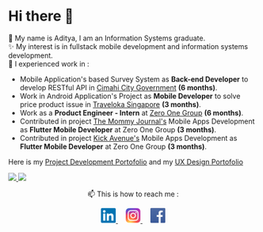 # Hi there 👋

💬 My name is Aditya, I am an Information Systems graduate.   
✨ My interest is in fullstack mobile development and information systems development.   
🔭 I experienced work in : 
- Mobile Application's based Survey System as **Back-end Developer** to develop RESTful API in [Cimahi City Government](https://cimahikota.go.id/beranda) **(6 months)**.   
- Work in Android Application's Project as **Mobile Developer** to solve price product issue in [Traveloka Singapore](https://traveloka.com) **(3 months)**.
- Work as a **Product Engineer - Intern** at [Zero One Group](https://github.com/zero-one-group) **(6 months)**.
- Contributed in project [The Mommy Journal's](https://play.google.com/store/apps/details?id=com.sebamed.babytrackerapp&hl=en&gl=US&pli=1) Mobile Apps Development as **Flutter Mobile Developer** at Zero One Group **(3 months)**.
- Contributed in project [Kick Avenue's](https://play.google.com/store/apps/details?id=com.kickavenue.androidshop&hl=en&gl=US) Mobile Apps Development as **Flutter Mobile Developer** at Zero One Group **(3 months)**.

Here is my [Project Development Portofolio](https://www.canva.com/design/DAFNtU1nj6c/eEZ5veFMkJkoztZfJkM0mA/view) and my [UX Design Portofolio](https://docs.google.com/presentation/d/1mzQDV3Er7QU3Mh5DI0q6bOEYqwYFB8VktkNtwGQq_K0/edit?usp=sharing)     
     
<!--
**adityajatnika/adityajatnika** is a ✨ _special_ ✨ repository because its `README.md` (this file) appears on your GitHub profile.

Here are some ideas to get you started:

- 🔭 I’m currently working on ...
- 🌱 I’m currently learning ...
- 👯 I’m looking to collaborate on ...
- 🤔 I’m looking for help with ...
- 💬 Ask me about ...
- 📫 How to reach me: ...
- 😄 Pronouns: ...
- ⚡ Fun fact: ...
-->


<p align="left">
<a href="https://github.com/adityajatnika">
  <img height="180em" src="https://github-readme-stats-eight-theta.vercel.app/api?username=adityajatnika&show_icons=true&theme=algolia&include_all_commits=true&count_private=true"/>
  <img height="180em" src="https://github-readme-stats-eight-theta.vercel.app/api/top-langs/?username=adityajatnika&layout=compact&langs_count=8&theme=algolia"/>
</a>
</p>

<p align="center">
📫 This is how to reach me : 
</p>   
  
  
<p align="center">
  <a href="https://www.linkedin.com/in/adityajatnika/">
    <img width="30" src="http://github.com/adityajatnika/adityajatnika/blob/main/assets/images/in-thumb.png?raw=true" alt="linkedin logo">
  </a> &nbsp &nbsp     
  <a href="https://www.instagram.com/aditakhmad.dj/">
    <img width="30" src="http://github.com/adityajatnika/adityajatnika/blob/main/assets/images/ig-thumb.png?raw=true" alt="instagram logo">
  </a> &nbsp &nbsp     
  <a href="https://www.facebook.com/adit.akhmad/">
    <img width="30" src="http://github.com/adityajatnika/adityajatnika/blob/main/assets/images/fb-thumb.png?raw=true" alt="facebook logo">
  </a>   
</p>

